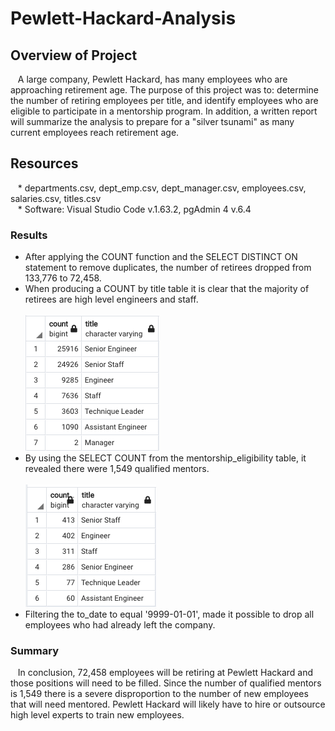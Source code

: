 # Pewlett-Hackard-Analysis

## Overview of Project
&nbsp;&nbsp;&nbsp;A large company, Pewlett Hackard, has many employees who are approaching retirement age.  The purpose of this project was to: determine the number of retiring employees per title, and identify employees who are eligible to participate in a mentorship program.  In addition, a written report will summarize the analysis to prepare for a "silver tsunami" as many current employees reach retirement age.

## Resources
&nbsp;&nbsp;&nbsp;* departments.csv, dept_emp.csv, dept_manager.csv, employees.csv, salaries.csv, titles.csv
<br/>
&nbsp;&nbsp;&nbsp;* Software: Visual Studio Code v.1.63.2, pgAdmin 4 v.6.4

### Results
* After applying the COUNT function and the SELECT DISTINCT ON statement to remove duplicates, the number of retirees dropped from 133,776 to 72,458.
* When producing a COUNT by title table it is clear that the majority of retirees are high level engineers and staff.
<br/><br/>![retirees](https://github.com/LaszloCravensworth/Pewlett-Hackard-Analysis/blob/main/Data/retirees.png)<br/>
* By using the SELECT COUNT from the mentorship_eligibility table, it revealed there were 1,549 qualified mentors.
<br/><br/>![mentorship](https://github.com/LaszloCravensworth/Pewlett-Hackard-Analysis/blob/main/Data/mentorship_eligibility.png)
* Filtering the to_date to equal '9999-01-01', made it possible to drop all employees who had already left the company.

### Summary
&nbsp;&nbsp;&nbsp;In conclusion, 72,458 employees will be retiring at Pewlett Hackard and those positions will need to be filled.  Since the number of qualified mentors is 1,549 there is a severe disproportion to the number of new employees that will need mentored.  Pewlett Hackard will likely have to hire or outsource high level experts to train new employees.
